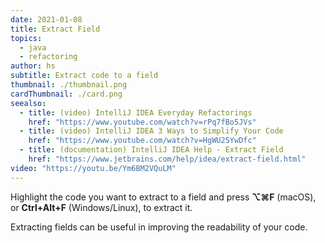 ```yaml
---
date: 2021-01-08
title: Extract Field
topics:
  - java
  - refactoring
author: hs
subtitle: Extract code to a field
thumbnail: ./thumbnail.png
cardThumbnail: ./card.png
seealso:
  - title: (video) IntelliJ IDEA Everyday Refactorings
    href: "https://www.youtube.com/watch?v=rPq7fBo5JVs"
  - title: (video) IntelliJ IDEA 3 Ways to Simplify Your Code
    href: "https://www.youtube.com/watch?v=HgWU25YwDfc"
  - title: (documentation) IntelliJ IDEA Help - Extract Field
    href: "https://www.jetbrains.com/help/idea/extract-field.html"
video: "https://youtu.be/Ym6BM2VQuLM"
---
```


Highlight the code you want to extract to a field and press **⌥⌘F** (macOS), or **Ctrl+Alt+F** (Windows/Linux), to extract it.

Extracting fields can be useful in improving the readability of your code.
